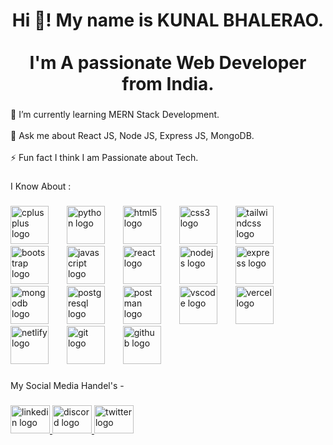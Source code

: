 <h1 align="center">Hi 👋! My name is KUNAL BHALERAO.<br><br>I'm A passionate Web Developer from India.</h1>

###

<p align="left">🌱 I’m currently learning MERN Stack Development.<br><br>💬 Ask me about React JS, Node JS, Express JS, MongoDB.<br><br>⚡ Fun fact I think I am Passionate about Tech.</p>

###

<p align="left">I Know About :</p>

###

<div align="left">
  <img src="https://skillicons.dev/icons?i=cpp" height="61" alt="cplusplus logo"  />
  <img width="21" />
  <img src="https://skillicons.dev/icons?i=py" height="61" alt="python logo"  />
  <img width="21" />
  <img src="https://skillicons.dev/icons?i=html" height="61" alt="html5 logo"  />
  <img width="21" />
  <img src="https://skillicons.dev/icons?i=css" height="61" alt="css3 logo"  />
  <img width="21" />
  <img src="https://skillicons.dev/icons?i=tailwind" height="61" alt="tailwindcss logo"  />
  <img width="21" />
  <img src="https://skillicons.dev/icons?i=bootstrap" height="61" alt="bootstrap logo"  />
  <img width="21" />
  <img src="https://skillicons.dev/icons?i=js" height="61" alt="javascript logo"  />
  <img width="21" />
  <img src="https://skillicons.dev/icons?i=react" height="61" alt="react logo"  />
  <img width="21" />
  <img src="https://skillicons.dev/icons?i=nodejs" height="61" alt="nodejs logo"  />
  <img width="21" />
  <img src="https://skillicons.dev/icons?i=express" height="61" alt="express logo"  />
  <img width="21" />
  <img src="https://skillicons.dev/icons?i=mongodb" height="61" alt="mongodb logo"  />
  <img width="21" />
  <img src="https://skillicons.dev/icons?i=postgres" height="61" alt="postgresql logo"  />
  <img width="21" />
  <img src="https://skillicons.dev/icons?i=postman" height="61" alt="postman logo"  />
  <img width="21" />
  <img src="https://skillicons.dev/icons?i=vscode" height="61" alt="vscode logo"  />
  <img width="21" />
  <img src="https://skillicons.dev/icons?i=vercel" height="61" alt="vercel logo"  />
  <img width="21" />
  <img src="https://skillicons.dev/icons?i=netlify" height="61" alt="netlify logo"  />
  <img width="21" />
  <img src="https://skillicons.dev/icons?i=git" height="61" alt="git logo"  />
  <img width="21" />
  <img src="https://skillicons.dev/icons?i=github" height="61" alt="github logo"  />
</div>

###

<p align="left">My Social Media Handel's -</p>

###

<div align="left">
  <a href="https://www.linkedin.com/in/kunalbhalerao/">
    <img src="https://raw.githubusercontent.com/maurodesouza/profile-readme-generator/master/src/assets/icons/social/linkedin/default.svg" width="63" height="45" alt="linkedin logo"  />
  </a>
  <a href="https://discord.com/channels/@me">
    <img src="https://raw.githubusercontent.com/maurodesouza/profile-readme-generator/master/src/assets/icons/social/discord/default.svg" width="63" height="45" alt="discord logo"  />
  </a>
  <a href="https://x.com/KUNAL_BHALERAO_">
    <img src="https://about.x.com/content/dam/about-twitter/x/brand-toolkit/logo-black.png.twimg.1920.png" width="63" height="45" alt="twitter logo"  />
  </a>
</div>

